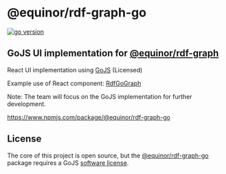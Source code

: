 # @equinor/rdf-graph-go

[![go version](https://img.shields.io/npm/v/@equinor/rdf-graph-go)](CHANGELOG.md)

## GoJS UI implementation for [@equinor/rdf-graph](https://github.com/equinor/rdf-graph)

React UI implementation using [GoJS](https://gojs.net/latest/index.html) (Licensed)

Example use of React component: [RdfGoGraph](/apps/playground/src/components/go/)

Note: The team will focus on the GoJS implementation for further development.

<https://www.npmjs.com/package/@equinor/rdf-graph-go>

## License

The core of this project is open source, but the [@equinor/rdf-graph-go](https://www.npmjs.com/package/@equinor/rdf-graph-go) package requires a GoJS [software license](https://gojs.net/latest/license.html).
